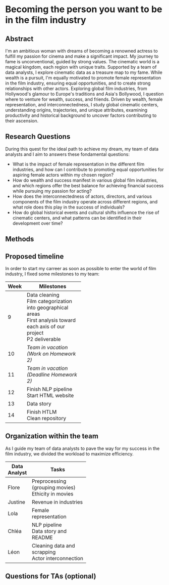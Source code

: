 # Becoming the person you want to be in the film industry

## Abstract
I'm an ambitious woman with dreams of becoming a renowned actress to fulfill my passion for cinema and make a significant impact. My journey to fame is unconventional, guided by strong values. The cinematic world is a magical kingdom, each region with unique traits. Supported by a team of data analysts, I explore cinematic data as a treasure map to my fame. While wealth is a pursuit, I'm equally motivated to promote female representation in the film industry, ensuring equal opportunities, and to create strong relationships with other actors. Exploring global film industries, from Hollywood's glamour to Europe's traditions and Asia's Bollywood, I question where to venture for wealth, success, and friends. Driven by wealth, female representation, and interconnectedness, I study global cinematic centers, understanding origins, trajectories, and unique attributes, examining productivity and historical background to uncover factors contributing to their ascension.

## Research Questions
During this quest for the ideal path to achieve my dream, my team of data analysts and I aim to answers these fondamental questions:
- What is the impact of female representation in the different film industries, and how can I contribute to promoting equal opportunities for aspiring female actors within my chosen region?
- How do wealth and success manifest in various global film industries, and which regions offer the best balance for achieving financial success while pursuing my passion for acting?
- How does the interconnectedness of actors, directors, and various components of the film industry operate across different regions, and what role does this play in the success of individuals?
- How do global historical events and cultural shifts influence the rise of cinematic centers, and what patterns can be identified in their development over time?

## Methods



## Proposed timeline
In order to start my carreer as soon as possible to enter the world of film industry, I fixed some milestones to my team:

<table class="tg" style="table-layout: fixed; width: 342px">
<colgroup>
<col style="width: 16px">
<col style="width: 180px">
</colgroup>
<thead>
  <tr>
    <th class="tg-0lax">Week</th>
    <th class="tg-0lax">Milestones</th>
  </tr>
</thead>
<tbody>
  <tr>
    <td class="tg-0lax">9</td>
    <td class="tg-0lax"> Data cleaning <br> Film categorization into geographical areas <br> First analysis toward each axis of our project <br> P2 deliverable </td>
  </tr>
  <tr>
    <td class="tg-0lax">10</td>
    <td class="tg-0lax"> <em>Team in vacation (Work on Homework 2)<em> </td>
  </tr>
  <tr>
    <td class="tg-0lax">11</td>
    <td class="tg-0lax"> <em>Team in vacation (Deadline Homework 2)<em> </td>
  </tr>
  <tr>
    <td class="tg-0lax">12</td>
    <td class="tg-0lax"> Finish NLP pipeline <br> Start HTML website </td>
  </tr>
  <tr>
    <td class="tg-0lax">13</td>
    <td class="tg-0lax"> Data story </td>
  </tr>
  <tr>
    <td class="tg-0lax">14</td>
    <td class="tg-0lax"> Finish HTLM <br> Clean repository
  </tr>
</tbody>
</table>


## Organization within the team
As I guide my team of data analysts to pave the way for my success in the film industry, we divided the workload to maximize efficiency.
<table class="tg" style="table-layout: fixed; width: 342px">
<colgroup>
<col style="width: 16px">
<col style="width: 180px">
</colgroup>
<thead>
  <tr>
    <th class="tg-0lax">Data Analyst</th>
    <th class="tg-0lax">Tasks</th>
  </tr>
</thead>
<tbody>
  <tr>
    <td class="tg-0lax">Flore</td>
    <td class="tg-0lax"> Preprocessing (grouping movies) <br> Ethicity in movies </td>
  </tr>
  <tr>
    <td class="tg-0lax">Justine</td>
    <td class="tg-0lax"> Revenue in industries </td>
  </tr>
  <tr>
    <td class="tg-0lax">Lola</td>
    <td class="tg-0lax"> Female representation </td>
  </tr>
  <tr>
    <td class="tg-0lax">Chléa</td>
    <td class="tg-0lax"> NLP pipeline <br> Data story and README </td>
  </tr>
  <tr>
    <td class="tg-0lax">Léon</td>
    <td class="tg-0lax"> Cleaning data and scrapping <br> Actor interconnection
  </tr>
</tbody>
</table>

## Questions for TAs (optional)
